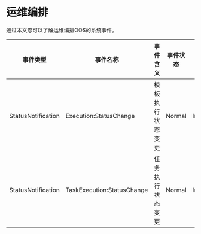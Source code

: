 # 运维编排

通过本文您可以了解运维编排OOS的系统事件。

|事件类型|事件名称|事件含义|事件状态|事件等级|
|----|----|----|----|----|
|StatusNotification|Execution:StatusChange|模板执行状态变更|Normal|Info|
|StatusNotification|TaskExecution:StatusChange|任务执行状态变更|Normal|Info|

